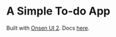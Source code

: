 # A Simple To-do App

Built with [Onsen UI 2](http://onsenui.io). Docs [here](http://onsenui.io/v2/).
